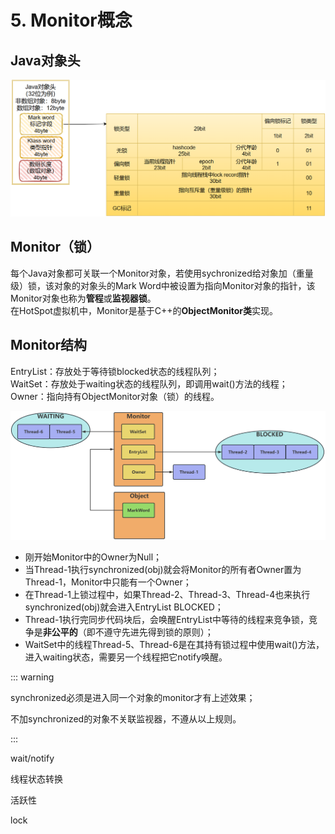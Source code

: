 # 5. Monitor概念

## Java对象头

![](/juc/1.png)

## Monitor（锁）

每个Java对象都可关联一个Monitor对象，若使用sychronized给对象加（重量级）锁，该对象的对象头的Mark Word中被设置为指向Monitor对象的指针，该Monitor对象也称为**管程**或**监视器锁**。<br/>
在HotSpot虚拟机中，Monitor是基于C++的**ObjectMonitor类**实现。

## Monitor结构

EntryList：存放处于等待锁blocked状态的线程队列；<br/>
WaitSet：存放处于waiting状态的线程队列，即调用wait()方法的线程；<br/>
Owner：指向持有ObjectMonitor对象（锁）的线程。

![](/juc/2.png)

- 刚开始Monitor中的Owner为Null；
- 当Thread-1执行synchronized(obj)就会将Monitor的所有者Owner置为Thread-1，Monitor中只能有一个Owner；
- 在Thread-1上锁过程中，如果Thread-2、Thread-3、Thread-4也来执行synchronized(obj)就会进入EntryList BLOCKED；
- Thread-1执行完同步代码块后，会唤醒EntryList中等待的线程来竞争锁，竞争是**非公平的**（即不遵守先进先得到锁的原则）；
- WaitSet中的线程Thread-5、Thread-6是在其持有锁过程中使用wait()方法，进入waiting状态，需要另一个线程把它notify唤醒。

::: warning

synchronized必须是进入同一个对象的monitor才有上述效果；

不加synchronized的对象不关联监视器，不遵从以上规则。

:::



wait/notify

线程状态转换

活跃性

lock


